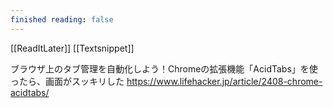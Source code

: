 ```yaml
---
finished reading: false
---
```

[[ReadItLater]] [[Textsnippet]]

ブラウザ上のタブ管理を自動化しよう！Chromeの拡張機能「AcidTabs」を使ったら、画面がスッキリした https://www.lifehacker.jp/article/2408-chrome-acidtabs/